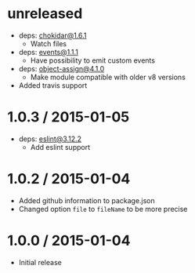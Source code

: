 unreleased
==========
  * deps: chokidar@1.6.1
    * Watch files
  * deps: events@1.1.1
    * Have possibility to emit custom events
  * deps: object-assign@4.1.0
    * Make module compatible with older v8 versions
  * Added travis support

1.0.3 / 2015-01-05
==================
  * deps: eslint@3.12.2
    * Add eslint support

1.0.2 / 2015-01-04
==================

  * Added github information to package.json
  * Changed option `file` to `fileName` to be more precise

1.0.0 / 2015-01-04
==================

  * Initial release